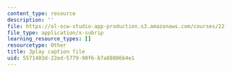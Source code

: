 ```yaml
---
content_type: resource
description: ''
file: https://ol-ocw-studio-app-production.s3.amazonaws.com/courses/22-01-introduction-to-nuclear-engineering-and-ionizing-radiation-fall-2016/5571403d22ed577990f6b7a88806b4e1_i3CzkU4Ft9U.vtt
file_type: application/x-subrip
learning_resource_types: []
resourcetype: Other
title: 3play caption file
uid: 5571403d-22ed-5779-90f6-b7a88806b4e1
---
```

